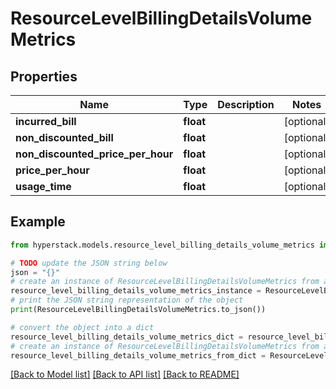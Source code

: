 # ResourceLevelBillingDetailsVolumeMetrics


## Properties

Name | Type | Description | Notes
------------ | ------------- | ------------- | -------------
**incurred_bill** | **float** |  | [optional] 
**non_discounted_bill** | **float** |  | [optional] 
**non_discounted_price_per_hour** | **float** |  | [optional] 
**price_per_hour** | **float** |  | [optional] 
**usage_time** | **float** |  | [optional] 

## Example

```python
from hyperstack.models.resource_level_billing_details_volume_metrics import ResourceLevelBillingDetailsVolumeMetrics

# TODO update the JSON string below
json = "{}"
# create an instance of ResourceLevelBillingDetailsVolumeMetrics from a JSON string
resource_level_billing_details_volume_metrics_instance = ResourceLevelBillingDetailsVolumeMetrics.from_json(json)
# print the JSON string representation of the object
print(ResourceLevelBillingDetailsVolumeMetrics.to_json())

# convert the object into a dict
resource_level_billing_details_volume_metrics_dict = resource_level_billing_details_volume_metrics_instance.to_dict()
# create an instance of ResourceLevelBillingDetailsVolumeMetrics from a dict
resource_level_billing_details_volume_metrics_from_dict = ResourceLevelBillingDetailsVolumeMetrics.from_dict(resource_level_billing_details_volume_metrics_dict)
```
[[Back to Model list]](../README.md#documentation-for-models) [[Back to API list]](../README.md#documentation-for-api-endpoints) [[Back to README]](../README.md)


